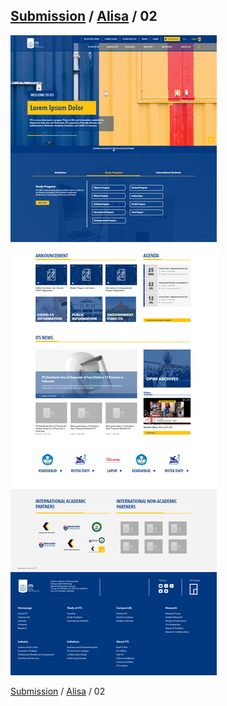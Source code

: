 ## [Submission](/README.md) / [Alisa](alisa.md) / 02

![Submission 02](/img/02.png)

[Submission](/README.md) / [Alisa](alisa.md) / 02